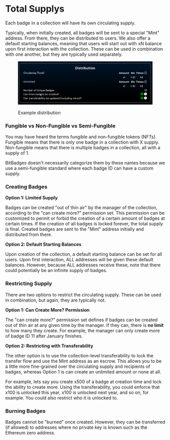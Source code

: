 # Total Supplys

Each badge in a collection will have its own circulating supply.&#x20;

Typically, when initially created, all badges will be sent to a special "Mint" address. From there, they can be distributed to users. We also offer a default starting balances, meaning that users will start out with xN balance upon first interaction with the collection. These can be used in combination with one another, but they are typically used separately.

<figure><img src="../../.gitbook/assets/image (24).png" alt=""><figcaption><p>Example distribution</p></figcaption></figure>

### **Fungible vs Non-Fungible vs Semi-Fungible**

You may have heard the terms fungible and non-fungible tokens (NFTs). Fungible means that there is only one badge in a collection with X supply. Non-fungible means that there is multiple badges in a collection, all with a supply of 1.

BitBadges doesn't necessarily categorize them by these names because we use a semi-fungible standard where each badge ID can have a custom supply.

### **Creating Badges**

**Option 1: Limited Supply**

Badges can be created "out of thin air" by the manager of the collection, according to the "can create more?" permission set. This permission can be customized to permit or forbid the creation of a certain amount of badges at certain times. If the creation of all badges is locked forever, the total supply is final. Created badges are sent to the "Mint" address initially and distributed from there.

**Option 2: Default Starting Balances**

Upon creation of the collection, a default starting balance can be set for all users. Upon first interaction, ALL addresses will be given these default balances. However, because ALL addresses receive these, note that there could potentially be an infinite supply of badges.

### **Restricting Supply**

There are two options to restrict the circulating supply. These can be used in combination, but again, they are typically not.

**Option 1: Can Create More? Permission**

The "can create more?" permission set defines if badges can be created out of thin air at any given time by the manager. If they can, there is **no limit** to how many they create. For example, the manager can only create more of badge ID 11 after January finishes.

**Option 2: Restricting with Transferability**

The other option is to use the collection-level transferability to lock the transfer flow and use the Mint address as an escrow. This allows you to be a little more fine-grained over the circulating supply and recipients of badges, whereas Option 1 is can create an unlimited amount or none at all.

For example, lets say you create x500 of a badge at creation time and lock the ability to create more. Using the transferability, you could enforce that x100 is unlocked this year, x100 is unlocked next year, and so on, for example. You could also restrict who it is unlocked to.

### **Burning Badges**

Badges cannot be "burned" once created. However, they can be transferred (if allowed) to addresses where no private key is known such as the Ethereum zero address.
